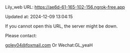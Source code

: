 Lily_web URL: https://ae6d-61-165-102-156.ngrok-free.app

Updated at: 2024-12-09 13:04:15

If you cannot open this URL, the server might be down.

Please contact: 

goley04@foxmail.com Or Wechat:GL_yeaH